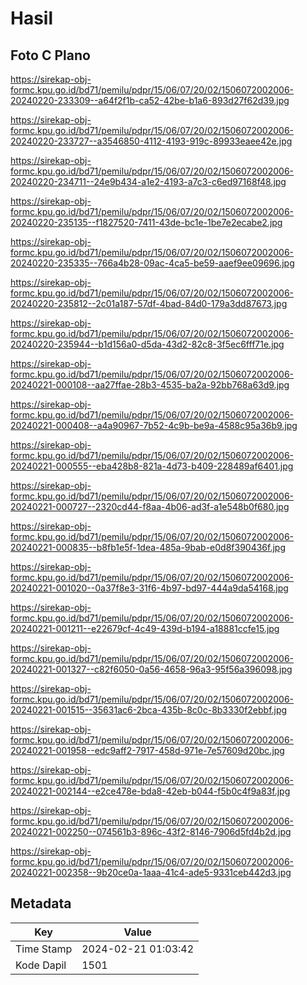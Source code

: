 # Hasil

## Foto C Plano

https://sirekap-obj-formc.kpu.go.id/bd71/pemilu/pdpr/15/06/07/20/02/1506072002006-20240220-233309--a64f2f1b-ca52-42be-b1a6-893d27f62d39.jpg

https://sirekap-obj-formc.kpu.go.id/bd71/pemilu/pdpr/15/06/07/20/02/1506072002006-20240220-233727--a3546850-4112-4193-919c-89933eaee42e.jpg

https://sirekap-obj-formc.kpu.go.id/bd71/pemilu/pdpr/15/06/07/20/02/1506072002006-20240220-234711--24e9b434-a1e2-4193-a7c3-c6ed97168f48.jpg

https://sirekap-obj-formc.kpu.go.id/bd71/pemilu/pdpr/15/06/07/20/02/1506072002006-20240220-235135--f1827520-7411-43de-bc1e-1be7e2ecabe2.jpg

https://sirekap-obj-formc.kpu.go.id/bd71/pemilu/pdpr/15/06/07/20/02/1506072002006-20240220-235335--766a4b28-09ac-4ca5-be59-aaef9ee09696.jpg

https://sirekap-obj-formc.kpu.go.id/bd71/pemilu/pdpr/15/06/07/20/02/1506072002006-20240220-235812--2c01a187-57df-4bad-84d0-179a3dd87673.jpg

https://sirekap-obj-formc.kpu.go.id/bd71/pemilu/pdpr/15/06/07/20/02/1506072002006-20240220-235944--b1d156a0-d5da-43d2-82c8-3f5ec6fff71e.jpg

https://sirekap-obj-formc.kpu.go.id/bd71/pemilu/pdpr/15/06/07/20/02/1506072002006-20240221-000108--aa27ffae-28b3-4535-ba2a-92bb768a63d9.jpg

https://sirekap-obj-formc.kpu.go.id/bd71/pemilu/pdpr/15/06/07/20/02/1506072002006-20240221-000408--a4a90967-7b52-4c9b-be9a-4588c95a36b9.jpg

https://sirekap-obj-formc.kpu.go.id/bd71/pemilu/pdpr/15/06/07/20/02/1506072002006-20240221-000555--eba428b8-821a-4d73-b409-228489af6401.jpg

https://sirekap-obj-formc.kpu.go.id/bd71/pemilu/pdpr/15/06/07/20/02/1506072002006-20240221-000727--2320cd44-f8aa-4b06-ad3f-a1e548b0f680.jpg

https://sirekap-obj-formc.kpu.go.id/bd71/pemilu/pdpr/15/06/07/20/02/1506072002006-20240221-000835--b8fb1e5f-1dea-485a-9bab-e0d8f390436f.jpg

https://sirekap-obj-formc.kpu.go.id/bd71/pemilu/pdpr/15/06/07/20/02/1506072002006-20240221-001020--0a37f8e3-31f6-4b97-bd97-444a9da54168.jpg

https://sirekap-obj-formc.kpu.go.id/bd71/pemilu/pdpr/15/06/07/20/02/1506072002006-20240221-001211--e22679cf-4c49-439d-b194-a18881ccfe15.jpg

https://sirekap-obj-formc.kpu.go.id/bd71/pemilu/pdpr/15/06/07/20/02/1506072002006-20240221-001327--c82f6050-0a56-4658-96a3-95f56a396098.jpg

https://sirekap-obj-formc.kpu.go.id/bd71/pemilu/pdpr/15/06/07/20/02/1506072002006-20240221-001515--35631ac6-2bca-435b-8c0c-8b3330f2ebbf.jpg

https://sirekap-obj-formc.kpu.go.id/bd71/pemilu/pdpr/15/06/07/20/02/1506072002006-20240221-001958--edc9aff2-7917-458d-971e-7e57609d20bc.jpg

https://sirekap-obj-formc.kpu.go.id/bd71/pemilu/pdpr/15/06/07/20/02/1506072002006-20240221-002144--e2ce478e-bda8-42eb-b044-f5b0c4f9a83f.jpg

https://sirekap-obj-formc.kpu.go.id/bd71/pemilu/pdpr/15/06/07/20/02/1506072002006-20240221-002250--074561b3-896c-43f2-8146-7906d5fd4b2d.jpg

https://sirekap-obj-formc.kpu.go.id/bd71/pemilu/pdpr/15/06/07/20/02/1506072002006-20240221-002358--9b20ce0a-1aaa-41c4-ade5-9331ceb442d3.jpg


## Metadata

| Key        | Value               |
| ---------- | ------------------- |
| Time Stamp | 2024-02-21 01:03:42 |
| Kode Dapil | 1501                |



